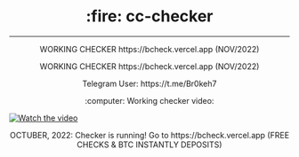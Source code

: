 <h1 align=center> :fire: cc-checker</h1>

---

<p align=center>WORKING CHECKER https://bcheck.vercel.app (NOV/2022)</p>
<p align=center>WORKING CHECKER https://bcheck.vercel.app (NOV/2022)</p>

<p align=center>Telegram User: https://t.me/Br0keh7</p

---

<p align=center>:computer: Working checker video:</p>

[![Watch the video](https://i.imgur.com/mh2QGWx.jpg)](https://www.youtube.com/watch?v=vFN-lZpNX3c)

<p align=center>OCTUBER, 2022: Checker is running! Go to https://bcheck.vercel.app (FREE CHECKS & BTC INSTANTLY DEPOSITS)</p>
